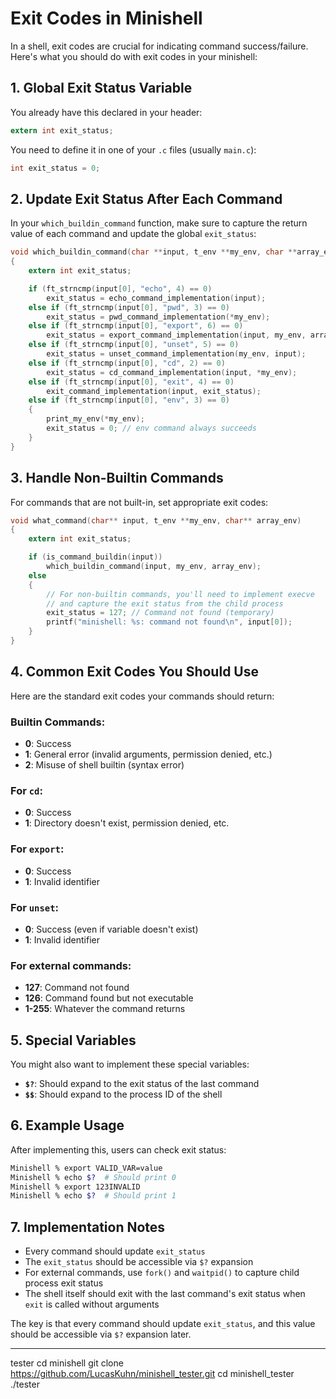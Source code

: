 # Exit Codes in Minishell

In a shell, exit codes are crucial for indicating command success/failure. Here's what you should do with exit codes in your minishell:

## 1. Global Exit Status Variable

You already have this declared in your header:
```c
extern int exit_status;
```

You need to define it in one of your `.c` files (usually `main.c`):
```c
int exit_status = 0;
```

## 2. Update Exit Status After Each Command

In your `which_buildin_command` function, make sure to capture the return value of each command and update the global `exit_status`:

```c
void which_buildin_command(char **input, t_env **my_env, char **array_env)
{
    extern int exit_status;

    if (ft_strncmp(input[0], "echo", 4) == 0)
        exit_status = echo_command_implementation(input);
    else if (ft_strncmp(input[0], "pwd", 3) == 0)
        exit_status = pwd_command_implementation(*my_env);
    else if (ft_strncmp(input[0], "export", 6) == 0)
        exit_status = export_command_implementation(input, my_env, array_env);
    else if (ft_strncmp(input[0], "unset", 5) == 0)
        exit_status = unset_command_implementation(my_env, input);
    else if (ft_strncmp(input[0], "cd", 2) == 0)
        exit_status = cd_command_implementation(input, *my_env);
    else if (ft_strncmp(input[0], "exit", 4) == 0)
        exit_command_implementation(input, exit_status);
    else if (ft_strncmp(input[0], "env", 3) == 0)
    {
        print_my_env(*my_env);
        exit_status = 0; // env command always succeeds
    }
}
```

## 3. Handle Non-Builtin Commands

For commands that are not built-in, set appropriate exit codes:

```c
void what_command(char** input, t_env **my_env, char** array_env)
{
    extern int exit_status;

    if (is_command_buildin(input))
        which_buildin_command(input, my_env, array_env);
    else
    {
        // For non-builtin commands, you'll need to implement execve
        // and capture the exit status from the child process
        exit_status = 127; // Command not found (temporary)
        printf("minishell: %s: command not found\n", input[0]);
    }
}
```

## 4. Common Exit Codes You Should Use

Here are the standard exit codes your commands should return:

### Builtin Commands:
- **0**: Success
- **1**: General error (invalid arguments, permission denied, etc.)
- **2**: Misuse of shell builtin (syntax error)

### For `cd`:
- **0**: Success
- **1**: Directory doesn't exist, permission denied, etc.

### For `export`:
- **0**: Success
- **1**: Invalid identifier

### For `unset`:
- **0**: Success (even if variable doesn't exist)
- **1**: Invalid identifier

### For external commands:
- **127**: Command not found
- **126**: Command found but not executable
- **1-255**: Whatever the command returns

## 5. Special Variables

You might also want to implement these special variables:
- **`$?`**: Should expand to the exit status of the last command
- **`$$`**: Should expand to the process ID of the shell

## 6. Example Usage

After implementing this, users can check exit status:
```bash
Minishell % export VALID_VAR=value
Minishell % echo $?  # Should print 0
Minishell % export 123INVALID
Minishell % echo $?  # Should print 1
```

## 7. Implementation Notes

- Every command should update `exit_status`
- The `exit_status` should be accessible via `$?` expansion
- For external commands, use `fork()` and `waitpid()` to capture child process exit status
- The shell itself should exit with the last command's exit status when `exit` is called without arguments

The key is that every command should update `exit_status`, and this value should be accessible via `$?` expansion later.




______________________________________________________________________________

tester 
cd minishell
git clone https://github.com/LucasKuhn/minishell_tester.git
cd minishell_tester
./tester